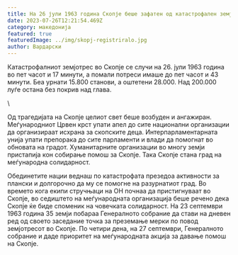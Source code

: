 ```yaml
---
title: На 26 јули 1963 година Скопје беше зафатен од катастрофален земјотрес!
date: 2023-07-26T12:21:54.469Z
category: македонија
featured: true
featuredImage: ../img/skopj-registriralo.jpg
author: Вардарски
---
```

<!--StartFragment-->

Катастрофалниот земјотрес во Скопје се случи на 26. јули 1963 година во пет часот и 17 минути, а помали потреси имаше до пет часот и 43 минути. Беа урнати 15.800 станови, а оштетени 28.000. Над 200.000 луѓе остана без покрив над глава.

\
<!--EndFragment--><!--StartFragment-->

Од трагедијата на Скопје целиот свет беше возбуден и ангажиран. Меѓународниот Црвен крст упати апел до сите национални организации да организираат исхрана за скопските деца. Интерпарламентарната унија упати препорака до сите парламенти и влади да помогнат во обновата на градот. Хуманитарните организации во многу земји пристапија кон собирање помош за Скопје. Така Скопје стана град на меѓународна солидарност.

<!--EndFragment--><!--StartFragment-->

Обединетите нации веднаш по катастрофата презедоа активности за плански и долгорочно да му се помогне на разурнатиот град. Во времето кога екипи стручњаци на ОН почнаа да пристигнуваат во Скопје, во седиштето на меѓународната организација беше речено дека Скопје ќе биде споменик на човечката солидарност. На 23 септември 1963 година 35 земји побараа Генералното собрание да стави на дневен ред од своето заседание точка за преземање мерки по повод земјотресот во Скопје. По четири дена, на 27 септември, Генералното собрание и даде приоритет на меѓународната акција за давање помош на Скопје.

<!--EndFragment-->